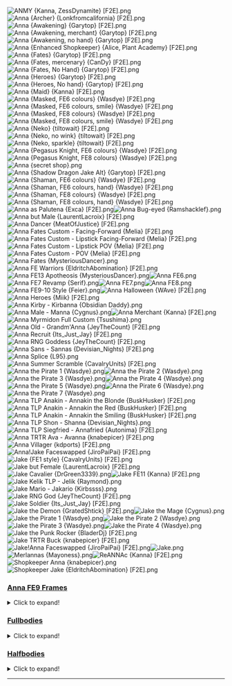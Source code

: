 ![ANMY {Kanna, ZessDynamite} [F2E].png](https://raw.githubusercontent.com/Klokinator/FE-Repo/main/Portrait%20Repository/Cameo%20Characters%20(Anna%20and%20Jake)/ANMY%20%7BKanna,%20ZessDynamite%7D%20%5BF2E%5D.png "ANMY {Kanna, ZessDynamite} [F2E].png")![Anna {Archer} {Lonkfromcalifornia} [F2E].png](https://raw.githubusercontent.com/Klokinator/FE-Repo/main/Portrait%20Repository/Cameo%20Characters%20(Anna%20and%20Jake)/Anna%20(Archer)%20%7BLonkfromcalifornia%7D%20%5BF2E%5D.png "Anna {Archer} {Lonkfromcalifornia} [F2E].png")![Anna {Awakening} {Garytop} [F2E].png](https://raw.githubusercontent.com/Klokinator/FE-Repo/main/Portrait%20Repository/Cameo%20Characters%20(Anna%20and%20Jake)/Anna%20(Awakening)%20%7BGarytop%7D%20%5BF2E%5D.png "Anna {Awakening} {Garytop} [F2E].png")![Anna {Awakening, merchant} {Garytop} [F2E].png](https://raw.githubusercontent.com/Klokinator/FE-Repo/main/Portrait%20Repository/Cameo%20Characters%20(Anna%20and%20Jake)/Anna%20(Awakening,%20merchant)%20%7BGarytop%7D%20%5BF2E%5D.png "Anna {Awakening, merchant} {Garytop} [F2E].png")![Anna {Awakening, no hand} {Garytop} [F2E].png](https://raw.githubusercontent.com/Klokinator/FE-Repo/main/Portrait%20Repository/Cameo%20Characters%20(Anna%20and%20Jake)/Anna%20(Awakening,%20no%20hand)%20%7BGarytop%7D%20%5BF2E%5D.png "Anna {Awakening, no hand} {Garytop} [F2E].png")![Anna {Enhanced Shopkeeper} {Alice, Plant Academy} [F2E].png](https://raw.githubusercontent.com/Klokinator/FE-Repo/main/Portrait%20Repository/Cameo%20Characters%20(Anna%20and%20Jake)/Anna%20(Enhanced%20Shopkeeper)%20%7BAlice,%20Plant%20Academy%7D%20%5BF2E%5D.png "Anna {Enhanced Shopkeeper} {Alice, Plant Academy} [F2E].png")![Anna {Fates} {Garytop} [F2E].png](https://raw.githubusercontent.com/Klokinator/FE-Repo/main/Portrait%20Repository/Cameo%20Characters%20(Anna%20and%20Jake)/Anna%20(Fates)%20%7BGarytop%7D%20%5BF2E%5D.png "Anna {Fates} {Garytop} [F2E].png")![Anna {Fates, mercenary} {CanDy} [F2E].png](https://raw.githubusercontent.com/Klokinator/FE-Repo/main/Portrait%20Repository/Cameo%20Characters%20(Anna%20and%20Jake)/Anna%20(Fates,%20mercenary)%20%7BCanDy%7D%20%5BF2E%5D.png "Anna {Fates, mercenary} {CanDy} [F2E].png")![Anna {Fates, No Hand} {Garytop} [F2E].png](https://raw.githubusercontent.com/Klokinator/FE-Repo/main/Portrait%20Repository/Cameo%20Characters%20(Anna%20and%20Jake)/Anna%20(Fates,%20No%20Hand)%20%7BGarytop%7D%20%5BF2E%5D.png "Anna {Fates, No Hand} {Garytop} [F2E].png")![Anna {Heroes} {Garytop} [F2E].png](https://raw.githubusercontent.com/Klokinator/FE-Repo/main/Portrait%20Repository/Cameo%20Characters%20(Anna%20and%20Jake)/Anna%20(Heroes)%20%7BGarytop%7D%20%5BF2E%5D.png "Anna {Heroes} {Garytop} [F2E].png")![Anna {Heroes, No hand} {Garytop} [F2E].png](https://raw.githubusercontent.com/Klokinator/FE-Repo/main/Portrait%20Repository/Cameo%20Characters%20(Anna%20and%20Jake)/Anna%20(Heroes,%20No%20hand)%20%7BGarytop%7D%20%5BF2E%5D.png "Anna {Heroes, No hand} {Garytop} [F2E].png")![Anna {Maid} {Kanna} [F2E].png](https://raw.githubusercontent.com/Klokinator/FE-Repo/main/Portrait%20Repository/Cameo%20Characters%20(Anna%20and%20Jake)/Anna%20(Maid)%20%7BKanna%7D%20%5BF2E%5D.png "Anna {Maid} {Kanna} [F2E].png")![Anna {Masked, FE6 colours} {Wasdye} [F2E].png](https://raw.githubusercontent.com/Klokinator/FE-Repo/main/Portrait%20Repository/Cameo%20Characters%20(Anna%20and%20Jake)/Anna%20(Masked,%20FE6%20colours)%20%7BWasdye%7D%20%5BF2E%5D.png "Anna {Masked, FE6 colours} {Wasdye} [F2E].png")![Anna {Masked, FE6 colours, smile} {Wasdye} [F2E].png](https://raw.githubusercontent.com/Klokinator/FE-Repo/main/Portrait%20Repository/Cameo%20Characters%20(Anna%20and%20Jake)/Anna%20(Masked,%20FE6%20colours,%20smile)%20%7BWasdye%7D%20%5BF2E%5D.png "Anna {Masked, FE6 colours, smile} {Wasdye} [F2E].png")![Anna {Masked, FE8 colours} {Wasdye} [F2E].png](https://raw.githubusercontent.com/Klokinator/FE-Repo/main/Portrait%20Repository/Cameo%20Characters%20(Anna%20and%20Jake)/Anna%20(Masked,%20FE8%20colours)%20%7BWasdye%7D%20%5BF2E%5D.png "Anna {Masked, FE8 colours} {Wasdye} [F2E].png")![Anna {Masked, FE8 colours, smile} {Wasdye} [F2E].png](https://raw.githubusercontent.com/Klokinator/FE-Repo/main/Portrait%20Repository/Cameo%20Characters%20(Anna%20and%20Jake)/Anna%20(Masked,%20FE8%20colours,%20smile)%20%7BWasdye%7D%20%5BF2E%5D.png "Anna {Masked, FE8 colours, smile} {Wasdye} [F2E].png")![Anna {Neko} {tiltowait} [F2E].png](https://raw.githubusercontent.com/Klokinator/FE-Repo/main/Portrait%20Repository/Cameo%20Characters%20(Anna%20and%20Jake)/Anna%20(Neko)%20%7Btiltowait%7D%20%5BF2E%5D.png "Anna {Neko} {tiltowait} [F2E].png")![Anna {Neko, no wink} {tiltowait} [F2E].png](https://raw.githubusercontent.com/Klokinator/FE-Repo/main/Portrait%20Repository/Cameo%20Characters%20(Anna%20and%20Jake)/Anna%20(Neko,%20no%20wink)%20%7Btiltowait%7D%20%5BF2E%5D.png "Anna {Neko, no wink} {tiltowait} [F2E].png")![Anna {Neko, sparkle} {tiltowait} [F2E].png](https://raw.githubusercontent.com/Klokinator/FE-Repo/main/Portrait%20Repository/Cameo%20Characters%20(Anna%20and%20Jake)/Anna%20(Neko,%20sparkle)%20%7Btiltowait%7D%20%5BF2E%5D.png "Anna {Neko, sparkle} {tiltowait} [F2E].png")![Anna {Pegasus Knight, FE6 colours} {Wasdye} [F2E].png](https://raw.githubusercontent.com/Klokinator/FE-Repo/main/Portrait%20Repository/Cameo%20Characters%20(Anna%20and%20Jake)/Anna%20(Pegasus%20Knight,%20FE6%20colours)%20%7BWasdye%7D%20%5BF2E%5D.png "Anna {Pegasus Knight, FE6 colours} {Wasdye} [F2E].png")![Anna {Pegasus Knight, FE8 colours} {Wasdye} [F2E].png](https://raw.githubusercontent.com/Klokinator/FE-Repo/main/Portrait%20Repository/Cameo%20Characters%20(Anna%20and%20Jake)/Anna%20(Pegasus%20Knight,%20FE8%20colours)%20%7BWasdye%7D%20%5BF2E%5D.png "Anna {Pegasus Knight, FE8 colours} {Wasdye} [F2E].png")![Anna {secret shop}.png](https://raw.githubusercontent.com/Klokinator/FE-Repo/main/Portrait%20Repository/Cameo%20Characters%20(Anna%20and%20Jake)/Anna%20(secret%20shop).png "Anna {secret shop}.png")![Anna {Shadow Dragon Jake Alt} {Garytop} [F2E].png](https://raw.githubusercontent.com/Klokinator/FE-Repo/main/Portrait%20Repository/Cameo%20Characters%20(Anna%20and%20Jake)/Anna%20(Shadow%20Dragon%20Jake%20Alt)%20%7BGarytop%7D%20%5BF2E%5D.png "Anna {Shadow Dragon Jake Alt} {Garytop} [F2E].png")![Anna {Shaman, FE6 colours} {Wasdye} [F2E].png](https://raw.githubusercontent.com/Klokinator/FE-Repo/main/Portrait%20Repository/Cameo%20Characters%20(Anna%20and%20Jake)/Anna%20(Shaman,%20FE6%20colours)%20%7BWasdye%7D%20%5BF2E%5D.png "Anna {Shaman, FE6 colours} {Wasdye} [F2E].png")![Anna {Shaman, FE6 colours, hand} {Wasdye} [F2E].png](https://raw.githubusercontent.com/Klokinator/FE-Repo/main/Portrait%20Repository/Cameo%20Characters%20(Anna%20and%20Jake)/Anna%20(Shaman,%20FE6%20colours,%20hand)%20%7BWasdye%7D%20%5BF2E%5D.png "Anna {Shaman, FE6 colours, hand} {Wasdye} [F2E].png")![Anna {Shaman, FE8 colours} {Wasdye} [F2E].png](https://raw.githubusercontent.com/Klokinator/FE-Repo/main/Portrait%20Repository/Cameo%20Characters%20(Anna%20and%20Jake)/Anna%20(Shaman,%20FE8%20colours)%20%7BWasdye%7D%20%5BF2E%5D.png "Anna {Shaman, FE8 colours} {Wasdye} [F2E].png")![Anna {Shaman, FE8 colours, hand} {Wasdye} [F2E].png](https://raw.githubusercontent.com/Klokinator/FE-Repo/main/Portrait%20Repository/Cameo%20Characters%20(Anna%20and%20Jake)/Anna%20(Shaman,%20FE8%20colours,%20hand)%20%7BWasdye%7D%20%5BF2E%5D.png "Anna {Shaman, FE8 colours, hand} {Wasdye} [F2E].png")![Anna as Palutena {Exca} [F2E].png](https://raw.githubusercontent.com/Klokinator/FE-Repo/main/Portrait%20Repository/Cameo%20Characters%20(Anna%20and%20Jake)/Anna%20as%20Palutena%20%7BExca%7D%20%5BF2E%5D.png "Anna as Palutena {Exca} [F2E].png")![Anna Bug-eyed {Ramshacklef}.png](https://raw.githubusercontent.com/Klokinator/FE-Repo/main/Portrait%20Repository/Cameo%20Characters%20(Anna%20and%20Jake)/Anna%20Bug-eyed%20%7BRamshacklef%7D.png "Anna Bug-eyed {Ramshacklef}.png")![Anna but Male {LaurentLacroix} [F2E].png](https://raw.githubusercontent.com/Klokinator/FE-Repo/main/Portrait%20Repository/Cameo%20Characters%20(Anna%20and%20Jake)/Anna%20but%20Male%20%7BLaurentLacroix%7D%20%5BF2E%5D.png "Anna but Male {LaurentLacroix} [F2E].png")![Anna Dancer {MeatOfJustice} [F2E].png](https://raw.githubusercontent.com/Klokinator/FE-Repo/main/Portrait%20Repository/Cameo%20Characters%20(Anna%20and%20Jake)/Anna%20Dancer%20%7BMeatOfJustice%7D%20%5BF2E%5D.png "Anna Dancer {MeatOfJustice} [F2E].png")![Anna Fates Custom - Facing-Forward {Melia} [F2E].png](https://raw.githubusercontent.com/Klokinator/FE-Repo/main/Portrait%20Repository/Cameo%20Characters%20(Anna%20and%20Jake)/Anna%20Fates%20Custom%20-%20Facing-Forward%20%7BMelia%7D%20%5BF2E%5D.png "Anna Fates Custom - Facing-Forward {Melia} [F2E].png")![Anna Fates Custom - Lipstick Facing-Forward {Melia} [F2E].png](https://raw.githubusercontent.com/Klokinator/FE-Repo/main/Portrait%20Repository/Cameo%20Characters%20(Anna%20and%20Jake)/Anna%20Fates%20Custom%20-%20Lipstick%20Facing-Forward%20%7BMelia%7D%20%5BF2E%5D.png "Anna Fates Custom - Lipstick Facing-Forward {Melia} [F2E].png")![Anna Fates Custom - Lipstick POV {Melia} [F2E].png](https://raw.githubusercontent.com/Klokinator/FE-Repo/main/Portrait%20Repository/Cameo%20Characters%20(Anna%20and%20Jake)/Anna%20Fates%20Custom%20-%20Lipstick%20POV%20%7BMelia%7D%20%5BF2E%5D.png "Anna Fates Custom - Lipstick POV {Melia} [F2E].png")![Anna Fates Custom - POV {Melia} [F2E].png](https://raw.githubusercontent.com/Klokinator/FE-Repo/main/Portrait%20Repository/Cameo%20Characters%20(Anna%20and%20Jake)/Anna%20Fates%20Custom%20-%20POV%20%7BMelia%7D%20%5BF2E%5D.png "Anna Fates Custom - POV {Melia} [F2E].png")![Anna Fates {MysteriousDancer}.png](https://raw.githubusercontent.com/Klokinator/FE-Repo/main/Portrait%20Repository/Cameo%20Characters%20(Anna%20and%20Jake)/Anna%20Fates%20%7BMysteriousDancer%7D.png "Anna Fates {MysteriousDancer}.png")![Anna FE Warriors {EldritchAbomination} [F2E].png](https://raw.githubusercontent.com/Klokinator/FE-Repo/main/Portrait%20Repository/Cameo%20Characters%20(Anna%20and%20Jake)/Anna%20FE%20Warriors%20%7BEldritchAbomination%7D%20%5BF2E%5D.png "Anna FE Warriors {EldritchAbomination} [F2E].png")![Anna FE13 Apotheosis {MysteriousDancer}.png](https://raw.githubusercontent.com/Klokinator/FE-Repo/main/Portrait%20Repository/Cameo%20Characters%20(Anna%20and%20Jake)/Anna%20FE13%20Apotheosis%20%7BMysteriousDancer%7D.png "Anna FE13 Apotheosis {MysteriousDancer}.png")![Anna FE6.png](https://raw.githubusercontent.com/Klokinator/FE-Repo/main/Portrait%20Repository/Cameo%20Characters%20(Anna%20and%20Jake)/Anna%20FE6.png "Anna FE6.png")![Anna FE7 Revamp {Serif}.png](https://raw.githubusercontent.com/Klokinator/FE-Repo/main/Portrait%20Repository/Cameo%20Characters%20(Anna%20and%20Jake)/Anna%20FE7%20Revamp%20%7BSerif%7D.png "Anna FE7 Revamp {Serif}.png")![Anna FE7.png](https://raw.githubusercontent.com/Klokinator/FE-Repo/main/Portrait%20Repository/Cameo%20Characters%20(Anna%20and%20Jake)/Anna%20FE7.png "Anna FE7.png")![Anna FE8.png](https://raw.githubusercontent.com/Klokinator/FE-Repo/main/Portrait%20Repository/Cameo%20Characters%20(Anna%20and%20Jake)/Anna%20FE8.png "Anna FE8.png")![Anna FE9-10 Style {Feier}.png](https://raw.githubusercontent.com/Klokinator/FE-Repo/main/Portrait%20Repository/Cameo%20Characters%20(Anna%20and%20Jake)/Anna%20FE9-10%20Style%20%7BFeier%7D.png "Anna FE9-10 Style {Feier}.png")![Anna Halloween {WAve} [F2E].png](https://raw.githubusercontent.com/Klokinator/FE-Repo/main/Portrait%20Repository/Cameo%20Characters%20(Anna%20and%20Jake)/Anna%20Halloween%20%7BWAve%7D%20%5BF2E%5D.png "Anna Halloween {WAve} [F2E].png")![Anna Heroes {Miik} [F2E].png](https://raw.githubusercontent.com/Klokinator/FE-Repo/main/Portrait%20Repository/Cameo%20Characters%20(Anna%20and%20Jake)/Anna%20Heroes%20%7BMiik%7D%20%5BF2E%5D.png "Anna Heroes {Miik} [F2E].png")![Anna Kirby - Kirbanna {Obsidian Daddy}.png](https://raw.githubusercontent.com/Klokinator/FE-Repo/main/Portrait%20Repository/Cameo%20Characters%20(Anna%20and%20Jake)/Anna%20Kirby%20-%20Kirbanna%20%7BObsidian%20Daddy%7D.png "Anna Kirby - Kirbanna {Obsidian Daddy}.png")![Anna Male - Manna {Cygnus}.png](https://raw.githubusercontent.com/Klokinator/FE-Repo/main/Portrait%20Repository/Cameo%20Characters%20(Anna%20and%20Jake)/Anna%20Male%20-%20Manna%20%7BCygnus%7D.png "Anna Male - Manna {Cygnus}.png")![Anna Merchant {Kanna} [F2E].png](https://raw.githubusercontent.com/Klokinator/FE-Repo/main/Portrait%20Repository/Cameo%20Characters%20(Anna%20and%20Jake)/Anna%20Merchant%20%7BKanna%7D%20%5BF2E%5D.png "Anna Merchant {Kanna} [F2E].png")![Anna Myrmidon Full Custom {Tsushima}.png](https://raw.githubusercontent.com/Klokinator/FE-Repo/main/Portrait%20Repository/Cameo%20Characters%20(Anna%20and%20Jake)/Anna%20Myrmidon%20Full%20Custom%20%7BTsushima%7D.png "Anna Myrmidon Full Custom {Tsushima}.png")![Anna Old - Grandm'Anna {JeyTheCount} [F2E].png](https://raw.githubusercontent.com/Klokinator/FE-Repo/main/Portrait%20Repository/Cameo%20Characters%20(Anna%20and%20Jake)/Anna%20Old%20-%20Grandm'Anna%20%7BJeyTheCount%7D%20%5BF2E%5D.png "Anna Old - Grandm'Anna {JeyTheCount} [F2E].png")![Anna Recruit {Its_Just_Jay} [F2E].png](https://raw.githubusercontent.com/Klokinator/FE-Repo/main/Portrait%20Repository/Cameo%20Characters%20(Anna%20and%20Jake)/Anna%20Recruit%20%7BIts_Just_Jay%7D%20%5BF2E%5D.png "Anna Recruit {Its_Just_Jay} [F2E].png")![Anna RNG Goddess {JeyTheCount} [F2E].png](https://raw.githubusercontent.com/Klokinator/FE-Repo/main/Portrait%20Repository/Cameo%20Characters%20(Anna%20and%20Jake)/Anna%20RNG%20Goddess%20%7BJeyTheCount%7D%20%5BF2E%5D.png "Anna RNG Goddess {JeyTheCount} [F2E].png")![Anna Sans - Sannas {Devisian_Nights} [F2E].png](https://raw.githubusercontent.com/Klokinator/FE-Repo/main/Portrait%20Repository/Cameo%20Characters%20(Anna%20and%20Jake)/Anna%20Sans%20-%20Sannas%20%7BDevisian_Nights%7D%20%5BF2E%5D.png "Anna Sans - Sannas {Devisian_Nights} [F2E].png")![Anna Splice {L95}.png](https://raw.githubusercontent.com/Klokinator/FE-Repo/main/Portrait%20Repository/Cameo%20Characters%20(Anna%20and%20Jake)/Anna%20Splice%20%7BL95%7D.png "Anna Splice {L95}.png")![Anna Summer Scramble {CavalryUnits} [F2E].png](https://raw.githubusercontent.com/Klokinator/FE-Repo/main/Portrait%20Repository/Cameo%20Characters%20(Anna%20and%20Jake)/Anna%20Summer%20Scramble%20%7BCavalryUnits%7D%20%5BF2E%5D.png "Anna Summer Scramble {CavalryUnits} [F2E].png")![Anna the Pirate 1 {Wasdye}.png](https://raw.githubusercontent.com/Klokinator/FE-Repo/main/Portrait%20Repository/Cameo%20Characters%20(Anna%20and%20Jake)/Anna%20the%20Pirate%201%20%7BWasdye%7D.png "Anna the Pirate 1 {Wasdye}.png")![Anna the Pirate 2 {Wasdye}.png](https://raw.githubusercontent.com/Klokinator/FE-Repo/main/Portrait%20Repository/Cameo%20Characters%20(Anna%20and%20Jake)/Anna%20the%20Pirate%202%20%7BWasdye%7D.png "Anna the Pirate 2 {Wasdye}.png")![Anna the Pirate 3 {Wasdye}.png](https://raw.githubusercontent.com/Klokinator/FE-Repo/main/Portrait%20Repository/Cameo%20Characters%20(Anna%20and%20Jake)/Anna%20the%20Pirate%203%20%7BWasdye%7D.png "Anna the Pirate 3 {Wasdye}.png")![Anna the Pirate 4 {Wasdye}.png](https://raw.githubusercontent.com/Klokinator/FE-Repo/main/Portrait%20Repository/Cameo%20Characters%20(Anna%20and%20Jake)/Anna%20the%20Pirate%204%20%7BWasdye%7D.png "Anna the Pirate 4 {Wasdye}.png")![Anna the Pirate 5 {Wasdye}.png](https://raw.githubusercontent.com/Klokinator/FE-Repo/main/Portrait%20Repository/Cameo%20Characters%20(Anna%20and%20Jake)/Anna%20the%20Pirate%205%20%7BWasdye%7D.png "Anna the Pirate 5 {Wasdye}.png")![Anna the Pirate 6 {Wasdye}.png](https://raw.githubusercontent.com/Klokinator/FE-Repo/main/Portrait%20Repository/Cameo%20Characters%20(Anna%20and%20Jake)/Anna%20the%20Pirate%206%20%7BWasdye%7D.png "Anna the Pirate 6 {Wasdye}.png")![Anna the Pirate 7 {Wasdye}.png](https://raw.githubusercontent.com/Klokinator/FE-Repo/main/Portrait%20Repository/Cameo%20Characters%20(Anna%20and%20Jake)/Anna%20the%20Pirate%207%20%7BWasdye%7D.png "Anna the Pirate 7 {Wasdye}.png")![Anna TLP Anakin - Annakin the Blonde {BuskHusker} [F2E].png](https://raw.githubusercontent.com/Klokinator/FE-Repo/main/Portrait%20Repository/Cameo%20Characters%20(Anna%20and%20Jake)/Anna%20TLP%20Anakin%20-%20Annakin%20the%20Blonde%20%7BBuskHusker%7D%20%5BF2E%5D.png "Anna TLP Anakin - Annakin the Blonde {BuskHusker} [F2E].png")![Anna TLP Anakin - Annakin the Red {BuskHusker} [F2E].png](https://raw.githubusercontent.com/Klokinator/FE-Repo/main/Portrait%20Repository/Cameo%20Characters%20(Anna%20and%20Jake)/Anna%20TLP%20Anakin%20-%20Annakin%20the%20Red%20%7BBuskHusker%7D%20%5BF2E%5D.png "Anna TLP Anakin - Annakin the Red {BuskHusker} [F2E].png")![Anna TLP Anakin - Annakin the Smiling {BuskHusker} [F2E].png](https://raw.githubusercontent.com/Klokinator/FE-Repo/main/Portrait%20Repository/Cameo%20Characters%20(Anna%20and%20Jake)/Anna%20TLP%20Anakin%20-%20Annakin%20the%20Smiling%20%7BBuskHusker%7D%20%5BF2E%5D.png "Anna TLP Anakin - Annakin the Smiling {BuskHusker} [F2E].png")![Anna TLP Shon - Shanna {Devisian_Nights}.png](https://raw.githubusercontent.com/Klokinator/FE-Repo/main/Portrait%20Repository/Cameo%20Characters%20(Anna%20and%20Jake)/Anna%20TLP%20Shon%20-%20Shanna%20%7BDevisian_Nights%7D.png "Anna TLP Shon - Shanna {Devisian_Nights}.png")![Anna TLP Siegfried - Annafried {Autonima} [F2E].png](https://raw.githubusercontent.com/Klokinator/FE-Repo/main/Portrait%20Repository/Cameo%20Characters%20(Anna%20and%20Jake)/Anna%20TLP%20Siegfried%20-%20Annafried%20%7BAutonima%7D%20%5BF2E%5D.png "Anna TLP Siegfried - Annafried {Autonima} [F2E].png")![Anna TRTR Ava - Avanna {knabepicer} [F2E].png](https://raw.githubusercontent.com/Klokinator/FE-Repo/main/Portrait%20Repository/Cameo%20Characters%20(Anna%20and%20Jake)/Anna%20TRTR%20Ava%20-%20Avanna%20%7Bknabepicer%7D%20%5BF2E%5D.png "Anna TRTR Ava - Avanna {knabepicer} [F2E].png")![Anna Villager {kdports} [F2E].png](https://raw.githubusercontent.com/Klokinator/FE-Repo/main/Portrait%20Repository/Cameo%20Characters%20(Anna%20and%20Jake)/Anna%20Villager%20%7Bkdports%7D%20%5BF2E%5D.png "Anna Villager {kdports} [F2E].png")![Anna!Jake Faceswapped {JiroPaiPai} [F2E].png](https://raw.githubusercontent.com/Klokinator/FE-Repo/main/Portrait%20Repository/Cameo%20Characters%20(Anna%20and%20Jake)/Anna!Jake%20Faceswapped%20%7BJiroPaiPai%7D%20%5BF2E%5D.png "Anna!Jake Faceswapped {JiroPaiPai} [F2E].png")![Jake {FE1 style} {CavalryUnits} [F2E].png](https://raw.githubusercontent.com/Klokinator/FE-Repo/main/Portrait%20Repository/Cameo%20Characters%20(Anna%20and%20Jake)/Jake%20(FE1%20style)%20%7BCavalryUnits%7D%20%5BF2E%5D.png "Jake {FE1 style} {CavalryUnits} [F2E].png")![Jake but Female {LaurentLacroix} [F2E].png](https://raw.githubusercontent.com/Klokinator/FE-Repo/main/Portrait%20Repository/Cameo%20Characters%20(Anna%20and%20Jake)/Jake%20but%20Female%20%7BLaurentLacroix%7D%20%5BF2E%5D.png "Jake but Female {LaurentLacroix} [F2E].png")![Jake Cavalier {DrGreen3339}.png](https://raw.githubusercontent.com/Klokinator/FE-Repo/main/Portrait%20Repository/Cameo%20Characters%20(Anna%20and%20Jake)/Jake%20Cavalier%20%7BDrGreen3339%7D.png "Jake Cavalier {DrGreen3339}.png")![Jake FE11 {Kanna} [F2E].png](https://raw.githubusercontent.com/Klokinator/FE-Repo/main/Portrait%20Repository/Cameo%20Characters%20(Anna%20and%20Jake)/Jake%20FE11%20%7BKanna%7D%20%5BF2E%5D.png "Jake FE11 {Kanna} [F2E].png")![Jake Kelik TLP - Jelik {Raymond}.png](https://raw.githubusercontent.com/Klokinator/FE-Repo/main/Portrait%20Repository/Cameo%20Characters%20(Anna%20and%20Jake)/Jake%20Kelik%20TLP%20-%20Jelik%20%7BRaymond%7D.png "Jake Kelik TLP - Jelik {Raymond}.png")![Jake Mario - Jakario {Kirbssss}.png](https://raw.githubusercontent.com/Klokinator/FE-Repo/main/Portrait%20Repository/Cameo%20Characters%20(Anna%20and%20Jake)/Jake%20Mario%20-%20Jakario%20%7BKirbssss%7D.png "Jake Mario - Jakario {Kirbssss}.png")![Jake RNG God {JeyTheCount} [F2E].png](https://raw.githubusercontent.com/Klokinator/FE-Repo/main/Portrait%20Repository/Cameo%20Characters%20(Anna%20and%20Jake)/Jake%20RNG%20God%20%7BJeyTheCount%7D%20%5BF2E%5D.png "Jake RNG God {JeyTheCount} [F2E].png")![Jake Soldier {Its_Just_Jay} [F2E].png](https://raw.githubusercontent.com/Klokinator/FE-Repo/main/Portrait%20Repository/Cameo%20Characters%20(Anna%20and%20Jake)/Jake%20Soldier%20%7BIts_Just_Jay%7D%20%5BF2E%5D.png "Jake Soldier {Its_Just_Jay} [F2E].png")![Jake the Demon {GratedShtick} [F2E].png](https://raw.githubusercontent.com/Klokinator/FE-Repo/main/Portrait%20Repository/Cameo%20Characters%20(Anna%20and%20Jake)/Jake%20the%20Demon%20%7BGratedShtick%7D%20%5BF2E%5D.png "Jake the Demon {GratedShtick} [F2E].png")![Jake the Mage {Cygnus}.png](https://raw.githubusercontent.com/Klokinator/FE-Repo/main/Portrait%20Repository/Cameo%20Characters%20(Anna%20and%20Jake)/Jake%20the%20Mage%20%7BCygnus%7D.png "Jake the Mage {Cygnus}.png")![Jake the Pirate 1 {Wasdye}.png](https://raw.githubusercontent.com/Klokinator/FE-Repo/main/Portrait%20Repository/Cameo%20Characters%20(Anna%20and%20Jake)/Jake%20the%20Pirate%201%20%7BWasdye%7D.png "Jake the Pirate 1 {Wasdye}.png")![Jake the Pirate 2 {Wasdye}.png](https://raw.githubusercontent.com/Klokinator/FE-Repo/main/Portrait%20Repository/Cameo%20Characters%20(Anna%20and%20Jake)/Jake%20the%20Pirate%202%20%7BWasdye%7D.png "Jake the Pirate 2 {Wasdye}.png")![Jake the Pirate 3 {Wasdye}.png](https://raw.githubusercontent.com/Klokinator/FE-Repo/main/Portrait%20Repository/Cameo%20Characters%20(Anna%20and%20Jake)/Jake%20the%20Pirate%203%20%7BWasdye%7D.png "Jake the Pirate 3 {Wasdye}.png")![Jake the Pirate 4 {Wasdye}.png](https://raw.githubusercontent.com/Klokinator/FE-Repo/main/Portrait%20Repository/Cameo%20Characters%20(Anna%20and%20Jake)/Jake%20the%20Pirate%204%20%7BWasdye%7D.png "Jake the Pirate 4 {Wasdye}.png")![Jake the Punk Rocker {BladerDj} [F2E].png](https://raw.githubusercontent.com/Klokinator/FE-Repo/main/Portrait%20Repository/Cameo%20Characters%20(Anna%20and%20Jake)/Jake%20the%20Punk%20Rocker%20%7BBladerDj%7D%20%5BF2E%5D.png "Jake the Punk Rocker {BladerDj} [F2E].png")![Jake TRTR Buck {knabepicer} [F2E].png](https://raw.githubusercontent.com/Klokinator/FE-Repo/main/Portrait%20Repository/Cameo%20Characters%20(Anna%20and%20Jake)/Jake%20TRTR%20Buck%20%7Bknabepicer%7D%20%5BF2E%5D.png "Jake TRTR Buck {knabepicer} [F2E].png")![Jake!Anna Faceswapped {JiroPaiPai} [F2E].png](https://raw.githubusercontent.com/Klokinator/FE-Repo/main/Portrait%20Repository/Cameo%20Characters%20(Anna%20and%20Jake)/Jake!Anna%20Faceswapped%20%7BJiroPaiPai%7D%20%5BF2E%5D.png "Jake!Anna Faceswapped {JiroPaiPai} [F2E].png")![Jake.png](https://raw.githubusercontent.com/Klokinator/FE-Repo/main/Portrait%20Repository/Cameo%20Characters%20(Anna%20and%20Jake)/Jake.png "Jake.png")![Merlannas {Mayoness}.png](https://raw.githubusercontent.com/Klokinator/FE-Repo/main/Portrait%20Repository/Cameo%20Characters%20(Anna%20and%20Jake)/Merlannas%20%7BMayoness%7D.png "Merlannas {Mayoness}.png")![ReANNAc {Kanna} [F2E].png](https://raw.githubusercontent.com/Klokinator/FE-Repo/main/Portrait%20Repository/Cameo%20Characters%20(Anna%20and%20Jake)/ReANNAc%20%7BKanna%7D%20%5BF2E%5D.png "ReANNAc {Kanna} [F2E].png")![Shopkeeper Anna {knabepicer}.png](https://raw.githubusercontent.com/Klokinator/FE-Repo/main/Portrait%20Repository/Cameo%20Characters%20(Anna%20and%20Jake)/Shopkeeper%20Anna%20%7Bknabepicer%7D.png "Shopkeeper Anna {knabepicer}.png")![Shopkeeper Jake {EldritchAbomination} [F2E].png](https://raw.githubusercontent.com/Klokinator/FE-Repo/main/Portrait%20Repository/Cameo%20Characters%20(Anna%20and%20Jake)/Shopkeeper%20Jake%20%7BEldritchAbomination%7D%20%5BF2E%5D.png "Shopkeeper Jake {EldritchAbomination} [F2E].png")

### [Anna FE9 Frames](Anna%20FE9%20Frames)

<details><summary>Click to expand!</summary>

![L_ANNA2-0000.png](https://raw.githubusercontent.com/Klokinator/FE-Repo/main/Portrait%20Repository/Cameo%20Characters%20(Anna%20and%20Jake)/Anna%20FE9%20Frames/L_ANNA2-0000.png "L_ANNA2-0000.png")![L_ANNA2-0001.png](https://raw.githubusercontent.com/Klokinator/FE-Repo/main/Portrait%20Repository/Cameo%20Characters%20(Anna%20and%20Jake)/Anna%20FE9%20Frames/L_ANNA2-0001.png "L_ANNA2-0001.png")![L_ANNA2-0002.png](https://raw.githubusercontent.com/Klokinator/FE-Repo/main/Portrait%20Repository/Cameo%20Characters%20(Anna%20and%20Jake)/Anna%20FE9%20Frames/L_ANNA2-0002.png "L_ANNA2-0002.png")![L_ANNA2-0003.png](https://raw.githubusercontent.com/Klokinator/FE-Repo/main/Portrait%20Repository/Cameo%20Characters%20(Anna%20and%20Jake)/Anna%20FE9%20Frames/L_ANNA2-0003.png "L_ANNA2-0003.png")![L_ANNA2-0004.png](https://raw.githubusercontent.com/Klokinator/FE-Repo/main/Portrait%20Repository/Cameo%20Characters%20(Anna%20and%20Jake)/Anna%20FE9%20Frames/L_ANNA2-0004.png "L_ANNA2-0004.png")![L_ANNA2-0005.png](https://raw.githubusercontent.com/Klokinator/FE-Repo/main/Portrait%20Repository/Cameo%20Characters%20(Anna%20and%20Jake)/Anna%20FE9%20Frames/L_ANNA2-0005.png "L_ANNA2-0005.png")![L_ANNA2-0006.png](https://raw.githubusercontent.com/Klokinator/FE-Repo/main/Portrait%20Repository/Cameo%20Characters%20(Anna%20and%20Jake)/Anna%20FE9%20Frames/L_ANNA2-0006.png "L_ANNA2-0006.png")![L_ANNA2-0007.png](https://raw.githubusercontent.com/Klokinator/FE-Repo/main/Portrait%20Repository/Cameo%20Characters%20(Anna%20and%20Jake)/Anna%20FE9%20Frames/L_ANNA2-0007.png "L_ANNA2-0007.png")![L_ANNA2-0008.png](https://raw.githubusercontent.com/Klokinator/FE-Repo/main/Portrait%20Repository/Cameo%20Characters%20(Anna%20and%20Jake)/Anna%20FE9%20Frames/L_ANNA2-0008.png "L_ANNA2-0008.png")![L_ANNA2-0009.png](https://raw.githubusercontent.com/Klokinator/FE-Repo/main/Portrait%20Repository/Cameo%20Characters%20(Anna%20and%20Jake)/Anna%20FE9%20Frames/L_ANNA2-0009.png "L_ANNA2-0009.png")![L_ANNA2-000A.png](https://raw.githubusercontent.com/Klokinator/FE-Repo/main/Portrait%20Repository/Cameo%20Characters%20(Anna%20and%20Jake)/Anna%20FE9%20Frames/L_ANNA2-000A.png "L_ANNA2-000A.png")![L_ANNA2-000B.png](https://raw.githubusercontent.com/Klokinator/FE-Repo/main/Portrait%20Repository/Cameo%20Characters%20(Anna%20and%20Jake)/Anna%20FE9%20Frames/L_ANNA2-000B.png "L_ANNA2-000B.png")![L_ANNA2-000C.png](https://raw.githubusercontent.com/Klokinator/FE-Repo/main/Portrait%20Repository/Cameo%20Characters%20(Anna%20and%20Jake)/Anna%20FE9%20Frames/L_ANNA2-000C.png "L_ANNA2-000C.png")



----



</details>

### [Fullbodies](Fullbodies)

<details><summary>Click to expand!</summary>

![Anna {Neko, fullbody} {tiltowait} [F2E].png](https://raw.githubusercontent.com/Klokinator/FE-Repo/main/Portrait%20Repository/Cameo%20Characters%20(Anna%20and%20Jake)/Fullbodies/Anna%20(Neko,%20fullbody)%20%7Btiltowait%7D%20%5BF2E%5D.png "Anna {Neko, fullbody} {tiltowait} [F2E].png")![Anna {Plant_Academy} [F2E].gif](https://raw.githubusercontent.com/Klokinator/FE-Repo/main/Portrait%20Repository/Cameo%20Characters%20(Anna%20and%20Jake)/Fullbodies/Anna%20%7BPlant_Academy%7D%20%5BF2E%5D.gif "Anna {Plant_Academy} [F2E].gif")![Anna {Plant_Academy} [F2E].png](https://raw.githubusercontent.com/Klokinator/FE-Repo/main/Portrait%20Repository/Cameo%20Characters%20(Anna%20and%20Jake)/Fullbodies/Anna%20%7BPlant_Academy%7D%20%5BF2E%5D.png "Anna {Plant_Academy} [F2E].png")



----



</details>

### [Halfbodies](Halfbodies)

<details><summary>Click to expand!</summary>

![Anna {Enhanced Shopkeeper, Halfbody} {Alice, Plant Academy} [F2E].png](https://raw.githubusercontent.com/Klokinator/FE-Repo/main/Portrait%20Repository/Cameo%20Characters%20(Anna%20and%20Jake)/Halfbodies/Anna%20(Enhanced%20Shopkeeper,%20Halfbody)%20%7BAlice,%20Plant%20Academy%7D%20%5BF2E%5D.png "Anna {Enhanced Shopkeeper, Halfbody} {Alice, Plant Academy} [F2E].png")![Anna {Halfobdy, Awakening} {Cathreen} [F2E].png](https://raw.githubusercontent.com/Klokinator/FE-Repo/main/Portrait%20Repository/Cameo%20Characters%20(Anna%20and%20Jake)/Halfbodies/Anna%20(Halfobdy,%20Awakening)%20%7BCathreen%7D%20%5BF2E%5D.png "Anna {Halfobdy, Awakening} {Cathreen} [F2E].png")![Anna {Halfobdy, Japanese outfit} {Cathreen} [F2E].png](https://raw.githubusercontent.com/Klokinator/FE-Repo/main/Portrait%20Repository/Cameo%20Characters%20(Anna%20and%20Jake)/Halfbodies/Anna%20(Halfobdy,%20Japanese%20outfit)%20%7BCathreen%7D%20%5BF2E%5D.png "Anna {Halfobdy, Japanese outfit} {Cathreen} [F2E].png")![Anna {Halfobdy, psycho} {Fenriel} [F2E].png](https://raw.githubusercontent.com/Klokinator/FE-Repo/main/Portrait%20Repository/Cameo%20Characters%20(Anna%20and%20Jake)/Halfbodies/Anna%20(Halfobdy,%20psycho)%20%7BFenriel%7D%20%5BF2E%5D.png "Anna {Halfobdy, psycho} {Fenriel} [F2E].png")![Anna {Halfobdy, psycho, smile} {Fenriel} [F2E].png](https://raw.githubusercontent.com/Klokinator/FE-Repo/main/Portrait%20Repository/Cameo%20Characters%20(Anna%20and%20Jake)/Halfbodies/Anna%20(Halfobdy,%20psycho,%20smile)%20%7BFenriel%7D%20%5BF2E%5D.png "Anna {Halfobdy, psycho, smile} {Fenriel} [F2E].png")![Anna FE10 {Frames}.png](https://raw.githubusercontent.com/Klokinator/FE-Repo/main/Portrait%20Repository/Cameo%20Characters%20(Anna%20and%20Jake)/Halfbodies/Anna%20FE10%20%7BFrames%7D.png "Anna FE10 {Frames}.png")![Anna FE10.png](https://raw.githubusercontent.com/Klokinator/FE-Repo/main/Portrait%20Repository/Cameo%20Characters%20(Anna%20and%20Jake)/Halfbodies/Anna%20FE10.png "Anna FE10.png")![Anna FE9.png](https://raw.githubusercontent.com/Klokinator/FE-Repo/main/Portrait%20Repository/Cameo%20Characters%20(Anna%20and%20Jake)/Halfbodies/Anna%20FE9.png "Anna FE9.png")![Anna Halfbody {Yangfly, Nickt} [F2E].png](https://raw.githubusercontent.com/Klokinator/FE-Repo/main/Portrait%20Repository/Cameo%20Characters%20(Anna%20and%20Jake)/Halfbodies/Anna%20Halfbody%20%7BYangfly,%20Nickt%7D%20%5BF2E%5D.png "Anna Halfbody {Yangfly, Nickt} [F2E].png")![Anna Swimsuit Halfbody {Yangfly, Nickt, Blueeyedman24, Blaze} [F2E].png](https://raw.githubusercontent.com/Klokinator/FE-Repo/main/Portrait%20Repository/Cameo%20Characters%20(Anna%20and%20Jake)/Halfbodies/Anna%20Swimsuit%20Halfbody%20%7BYangfly,%20Nickt,%20Blueeyedman24,%20Blaze%7D%20%5BF2E%5D.png "Anna Swimsuit Halfbody {Yangfly, Nickt, Blueeyedman24, Blaze} [F2E].png")



----



</details>



----

